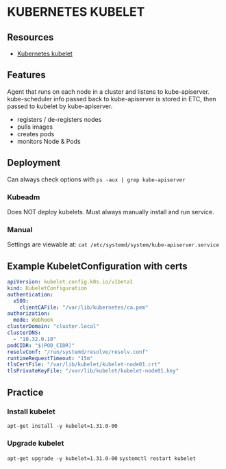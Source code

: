 # KUBERNETES KUBELET

## Resources

- [Kubernetes kubelet](https://kubernetes.io/docs/reference/command-line-tools-reference/kubelet/)

## Features
Agent that runs on each node in a cluster and listens to kube-apiserver.
kube-scheduler info passed back to kube-apiserver is stored in ETC, then passed to kubelet by kube-apiserver.

- registers / de-registers nodes
- pulls images
- creates pods
- monitors Node & Pods

## Deployment

Can always check options with `ps -aux | grep kube-apiserver`

### Kubeadm
Does NOT deploy kubelets. Must always manually install and run service.

### Manual

Settings are viewable at:
`cat /etc/systemd/system/kube-apiserver.service`

## Example KubeletConfiguration with certs

```yml
apiVersion: kubelet.config.k8s.io/v1beta1
kind: KubeletConfiguration
authentication:
  x509:
    clientCAFile: "/var/lib/kubernetes/ca.pem"
authorization:
  mode: Webhook
clusterDomain: "cluster.local"
clusterDNS:
  - "10.32.0.10"
podCIDR: "$(POD_CIDR)"
resolvConf: "/run/systemd/resolve/resolv.conf"
runtimeRequestTimeout: "15m"
tlsCertFile: "/var/lib/kubelet/kubelet-node01.crt"
tlsPrivateKeyFile: "/var/lib/kubelet/kubelet-node01.key"
```

## Practice

### Install kubelet
`apt-get install -y kubelet=1.31.0-00`

### Upgrade kubelet
`apt-get upgrade -y kubelet=1.31.0-00`
`systemctl restart kubelet`
